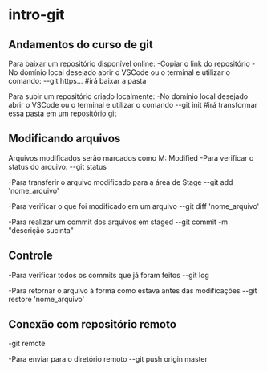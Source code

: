 # intro-git

## Andamentos do curso de git

Para baixar um repositório disponível online:
-Copiar o link do repositório
-No domínio local desejado abrir o VSCode ou o terminal e utilizar o comando:
--git https... #irá baixar a pasta

Para subir um repositório criado localmente:
-No domínio local desejado abrir o VSCode ou o terminal e utilizar o comando
--git init #irá transformar essa pasta em um repositório git

## Modificando arquivos

Arquivos modificados serão marcados como M: Modified
-Para verificar o status do arquivo:
--git status

-Para transferir o arquivo modificado para a área de Stage
--git add 'nome_arquivo'

-Para verificar o que foi modificado em um arquivo
--git diff 'nome_arquivo'

-Para realizar um commit dos arquivos em staged
--git commit -m "descrição sucinta"

## Controle

-Para verificar todos os commits que já foram feitos
--git log

-Para retornar o arquivo à forma como estava antes das modificações
--git restore 'nome_arquivo'

## Conexão com repositório remoto

-git remote

-Para enviar para o diretório remoto
--git push origin master
